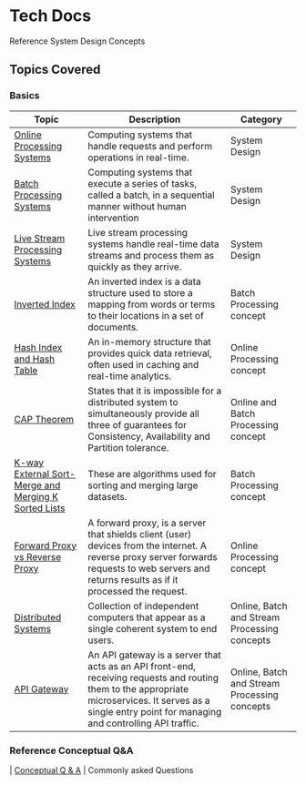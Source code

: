 # Tech Docs

Reference System Design Concepts

## Topics Covered

### Basics

| Topic          | Description                                                                                           | Category                                                                                                 |
|----------------------|-------------------------------------------------------------------------------------------------------|----------------------------------------------------------------------------------------------------------------|
| [Online Processing Systems](./docs/onlineproc.md)   | Computing systems that handle requests and perform operations in real-time. | System Design
| [Batch Processing Systems](./docs/batchproc.md)   | Computing systems that execute a series of tasks, called a batch, in a sequential manner without human intervention | System Design
| [Live Stream Processing Systems](./docs/streamproc.md)   | Live stream processing systems handle real-time data streams and process them as quickly as they arrive. | System Design
| [Inverted Index](./docs/invertedindex.md)   | An inverted index is a data structure used to store a mapping from words or terms to their locations in a set of documents. | Batch Processing concept
| [Hash Index and Hash Table](./docs/hashindex_table.md)   | An in-memory structure that provides quick data retrieval, often used in caching and real-time analytics. | Online Processing concept
| [CAP Theorem](./docs/cap_theorem.md)   | States that it is impossible for a distributed system to simultaneously provide all three of guarantees for Consistency, Availability and Partition tolerance. | Online and Batch Processing concept
| [K-way External Sort-Merge and Merging K Sorted Lists](./docs/sort-merge-algos.md)   | These are algorithms used for sorting and merging large datasets. | Batch Processing concept
| [Forward Proxy vs Reverse Proxy](./docs/types-proxy.md)   | A forward proxy, is a server that shields client (user) devices from the internet. A reverse proxy server forwards requests to web servers and returns results as if it processed the request. | Online Processing concept
| [Distributed Systems](./docs/distributed-sd.md)   | Collection of independent computers that appear   as a single coherent system to end users. | Online, Batch and Stream Processing concepts
| [API Gateway](./docs/api-gateway-sd.md)   | An API gateway is a server that acts as an API front-end, receiving requests and routing them to the appropriate microservices. It serves as a single entry point for managing and controlling API traffic. | Online, Batch and Stream Processing concepts

### **Reference Conceptual Q&A**

| [Conceptual Q & A](./docs/conceptual-qa.md)   | Commonly asked Questions
